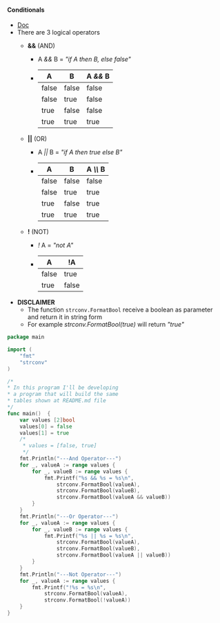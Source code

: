 #### Conditionals
- [Doc](https://golang.org/ref/spec#Logical_operators)
- There are 3 logical operators
    - __&&__ (AND)
        - A _&&_ B = _"if A then B, else false"_
        - |    A|    B|A _&&_ B|
          |-----|-----|--------|
          |false|false|   false|
          |false|true |   false|
          |true |false|   false|
          |true |true |    true|
      
    - __||__ (OR)
        - A _||_ B = _"if A then true else B"_
        - |    A|    B|A _\\\\_ B|
          |-----|-----|--------|
          |false|false|   false|
          |false|true |    true|
          |true |false|    true|
          |true |true |    true|
    - __!__ (NOT)
        - _!_ A = _"not A"_
        - |A    |   !A|
          |-----|-----|
          |false| true|
          |true |false|
- __DISCLAIMER__
    - The function ``strconv.FormatBool`` receive a boolean as parameter and return it in string form
    - For example _strconv.FormatBool(true)_ will return _"true"_
```go
package main

import (
    "fmt"
    "strconv"
)

/*
* In this program I'll be developing
* a program that will build the same
* tables shown at README.md file
*/
func main()  {
    var values [2]bool
    values[0] = false
    values[1] = true
    /*
     * values = [false, true]
     */
    fmt.Println("---And Operator---")
    for _, valueA := range values {
        for _, valueB := range values {
            fmt.Printf("%s && %s = %s\n",
                strconv.FormatBool(valueA),
                strconv.FormatBool(valueB),
                strconv.FormatBool(valueA && valueB))
        }
    }
    fmt.Println("---Or Operator---")
    for _, valueA := range values {
        for _, valueB := range values {
            fmt.Printf("%s || %s = %s\n",
                strconv.FormatBool(valueA),
                strconv.FormatBool(valueB),
                strconv.FormatBool(valueA || valueB))
        }
    }
    fmt.Println("---Not Operator---")
    for _, valueA := range values {
        fmt.Printf("!%s = %s\n",
            strconv.FormatBool(valueA),
            strconv.FormatBool(!valueA))
    }
}
```
